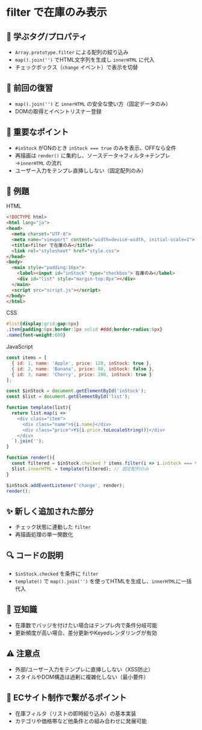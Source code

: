 # filter で在庫のみ表示

## 🧩 学ぶタグ/プロパティ
- `Array.prototype.filter` による配列の絞り込み
- `map().join('')` でHTML文字列を生成し `innerHTML` に代入
- チェックボックス（`change` イベント）で表示を切替

## 🔁 前回の復習
- `map().join('')` と `innerHTML` の安全な使い方（固定データのみ）
- DOMの取得とイベントリスナー登録

## 📌 重要なポイント
- `#inStock` がONのとき `inStock === true` のみを表示、OFFなら全件
- 再描画は `render()` に集約し、ソースデータ→フィルタ→テンプレ→`innerHTML` の流れ
- ユーザー入力をテンプレ直挿ししない（固定配列のみ）

## 🧪 例題
HTML
```html
<!DOCTYPE html>
<html lang="ja">
<head>
  <meta charset="UTF-8">
  <meta name="viewport" content="width=device-width, initial-scale=1">
  <title>filter で在庫のみ</title>
  <link rel="stylesheet" href="style.css">
</head>
<body>
  <main style="padding:16px">
    <label><input id="inStock" type="checkbox"> 在庫のみ</label>
    <div id="list" style="margin-top:8px"></div>
  </main>
  <script src="script.js"></script>
</body>
</html>
```

CSS
```css
#list{display:grid;gap:6px}
.item{padding:6px;border:1px solid #ddd;border-radius:6px}
.name{font-weight:600}
```

JavaScript
```js
const items = [
  { id: 1, name: 'Apple', price: 120, inStock: true },
  { id: 2, name: 'Banana', price: 80, inStock: false },
  { id: 3, name: 'Cherry', price: 200, inStock: true }
];

const $inStock = document.getElementById('inStock');
const $list = document.getElementById('list');

function template(list){
  return list.map(i => `
    <div class="item">
      <div class="name">${i.name}</div>
      <div class="price">¥${i.price.toLocaleString()}</div>
    </div>
  `).join('');
}

function render(){
  const filtered = $inStock.checked ? items.filter(i => i.inStock === true) : items;
  $list.innerHTML = template(filtered); // 固定配列のみ
}

$inStock.addEventListener('change', render);
render();
```

## ✨ 新しく追加された部分
- チェック状態に連動した `filter`
- 再描画処理の単一関数化

## 🔍 コードの説明
- `$inStock.checked` を条件に `filter`
- `template()` で `map().join('')` を使ってHTMLを生成し、`innerHTML`に一括代入

## 📖 豆知識
- 在庫数でバッジを付けたい場合はテンプレ内で条件分岐可能
- 更新頻度が高い場合、差分更新やKeyedレンダリングが有効

## ⚠️ 注意点
- 外部/ユーザー入力をテンプレに直挿ししない（XSS防止）
- スタイルやDOM構造は過剰に複雑化しない（最小要件）

## 🛒 ECサイト制作で繋がるポイント
- 在庫フィルタ（リストの即時絞り込み）の基本実装
- カテゴリや価格帯など他条件との組み合わせに発展可能
